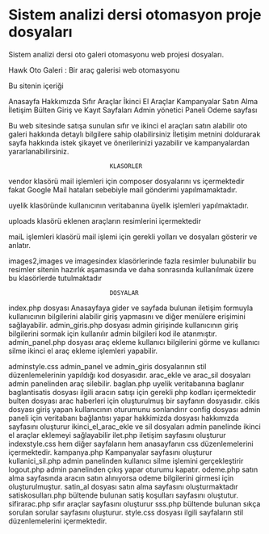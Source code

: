 # Sistem analizi dersi otomasyon proje dosyaları

Sistem analizi dersi oto galeri otomasyonu web projesi dosyaları. 

Hawk Oto Galeri : Bir araç galerisi web otomasyonu

Bu sitenin içeriği 

Anasayfa
Hakkımızda 
Sıfır Araçlar
İkinci El Araçlar
Kampanyalar
Satın Alma 
İletişim
Bülten
Giriş ve Kayıt Sayfaları
Admin yönetici Paneli 
Odeme sayfası 

Bu web sitesinde satışa sunulan sıfır ve ikinci el araçları satın alabilir oto galeri hakkında detaylı bilgilere sahip olabilirsiniz
İletişim metnini doldurarak sayfa hakkında istek şikayet ve önerilerinizi yazabilir ve kampanyalardan yararlanabilirsiniz.

                                KLASÖRLER
vendor klasörü mail işlemleri için composer dosyalarını vs içermektedir fakat Google Mail hataları sebebiyle mail gönderimi yapılmamaktadır.

uyelik klasöründe kullanıcının veritabanına üyelik işlemleri yapılmaktadır.

uploads klasörü eklenen araçların resimlerini içermektedir

maiL işlemleri klasörü mail işlemi için gerekli yolları ve dosyaları gösterir ve anlatır.

images2,images ve imagesindex klasörlerinde fazla resimler bulunabilir bu resimler sitenin hazırlık aşamasında ve daha sonrasında kullanılmak üzere bu klasörlerde tutulmaktadır 


                                DOSYALAR

index.php dosyası Anasayfaya gider ve sayfada bulunan iletişim formuyla kullanıcının bilgilerini alabilir giriş yapmasını ve diğer menülere erişimini sağlayabilir.
admin_giris.php dosyası admin girişinde kullanıcının giriş bilgilerini sormak için kullanılır admin bilgileri kod ile atanmıştır.
admin_panel.php dosyası araç ekleme kullanıcı bilgilerini görme ve kullanıcı silme ikinci el araç ekleme işlemleri yapabilir.

adminstyle.css admin_panel ve admin_giris dosyalarının stil düzenlemelerinin yapıldığı kod dosyasıdır.
arac_ekle ve arac_sil dosyaları admin panelinden araç silebilir.
baglan.php uyelik veritabanına baglanır
baglantisatis dosyası ilgili aracın satışı için gerekli php kodları içermektedir
bulten dosyası arac haberleri için oluşturulmuş bir sayfanın dosyasıdır.
cikis dosyası giriş yapan kullanıcının oturumunu sonlandırır
config dosyası admin paneli için veritabanı bağlantısı yapar 
hakkimizda dosyası hakkımızda sayfasını oluşturur 
ikinci_el_arac_ekle ve sil dosyaları admin panelinde ikinci el araçlar eklemeyi sağlayabilir
ilet.php iletişim sayfasını oluşturur
indexstyle.css hem diğer sayfaların hem anasayfanın css düzenlemelerini içermektedir.
kampanya.php Kampanyalar sayfasını oluşturur
kullanici_sil.php admin panelinden kullanıcı silme işlemini gerçekleştirir
logout.php admin panelinden çıkış yapar oturumu kapatır.
odeme.php satın alma sayfasında aracın satın alınıyorsa odeme bilgilerini girmesi için oluşturulmuştur.
satin_al dosyası satın alma sayfasını oluşturmaktadır
satiskosulları.php bültende bulunan satiş koşulları sayfasını oluştutur.
sifirarac.php sıfır araçlar sayfasını oluşturur
sss.php bültende bulunan sıkça sorulan sorular sayfasını oluşturur.
style.css dosyası ilgili sayfaların stil düzenlemelerini içermektedir.
